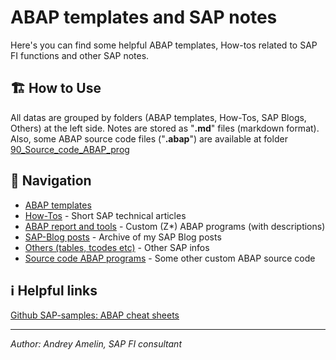 # ABAP templates and SAP notes

Here's you can find some helpful ABAP templates, How-tos related to SAP FI functions and other SAP notes.

## 🏗️ How to Use
All datas are grouped by folders (ABAP templates, How-Tos, SAP Blogs, Others) at the left side. Notes are stored as "**.md**" files (markdown format).
Also, some ABAP source code files ("**.abap**") are available at folder [90_Source_code_ABAP_prog](https://github.com/aamelin1/ABAP-templates/tree/main/90_Source_code_ABAP_prog)

## 🧭 Navigation

- [ABAP templates](https://github.com/aamelin1/ABAP-templates/tree/main/01_ABAP_templates/ABAP_Index.md)
- [How-Tos](https://github.com/aamelin1/ABAP-templates/tree/main/10_How-Tos) - Short SAP technical articles
- [ABAP report and tools](https://github.com/aamelin1/ABAP-templates/tree/main/10_How-Tos) - Custom (Z*) ABAP programs (with descriptions)
- [SAP-Blog posts](https://github.com/aamelin1/ABAP-templates/tree/main/70_SAP_Blog_posts) - Archive of my SAP Blog posts
- [Others (tables, tcodes etc)](https://github.com/aamelin1/ABAP-templates/blob/main/80_Others/SAP%20Tables%2C%20tcodes%2C%20progs%20etc.md) - Other SAP infos
- [Source code ABAP programs](https://github.com/aamelin1/ABAP-templates/tree/main/90_Source_code_ABAP_prog) - Some other custom ABAP source code

## ℹ️ Helpful links

[Github SAP-samples: ABAP cheat sheets](https://github.com/SAP-samples/abap-cheat-sheets/blob/main/01_Internal_Tables.md)

---

*Author: Andrey Amelin, SAP FI consultant*
